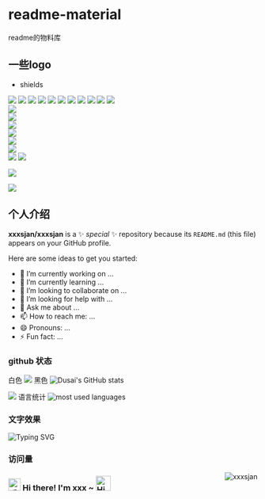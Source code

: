 # readme-material
readme的物料库


## 一些logo
- shields

![](https://img.shields.io/badge/-Nodejs-43853d?style=flat-square&logo=Node.js&logoColor=white) 
![](https://img.shields.io/badge/-WebRTC-008000?style=flat-square&logo=WebRTC&labelColor=90EE90&color=fff) 
![](https://img.shields.io/badge/-JavaScript-e5cd0c?style=flat-square&logo=JavaScript&labelColor=f7df1e&logoColor=000) 
![](https://img.shields.io/badge/-TypeScript-3178C6?style=flat-square&logo=TypeScript&logoColor=white&color=blue) 
![](https://img.shields.io/badge/-Vue.js-29beb0?style=flat-square&logo=vue.js&labelColor=ffffff&color=4FC08D) 
![](https://img.shields.io/badge/-React-29beb0?style=flat-square&logo=React&labelColor=ffffff&color=61DAFB) 
![](https://img.shields.io/badge/-WebPack-1C78C0?style=flat-square&logo=WebPack&logoColor=white) 
![](https://img.shields.io/badge/-Electron-white?style=flat-square&logo=electron&logoColor=white&color=47848F) 
![](https://img.shields.io/badge/-Three.js-000000?style=flat-square&logo=Three.js) 
![](https://img.shields.io/badge/-MiniProgram-008000?style=flat-square&logo=WeChat&labelColor=fff&color=07C160) 
![](https://img.shields.io/badge/-NPM-CB3837?style=flat-square&logo=npm&logoColor=white)  
![](https://img.shields.io/badge/-Github_Actions-2088FF?style=flat-square&logo=github-actions&logoColor=white)  
![](https://img.shields.io/badge/-Tampermonkey-black?style=flat-square&logo=Tampermonkey&labelColor=black&color=00485B)  
![](https://img.shields.io/badge/-KaliLinux-white?style=flat-square&logo=KaliLinux&logoColor=white&color=blue)   
![](https://img.shields.io/badge/-MySQL-white?style=flat-square&logo=MySQL&logoColor=white&color=fff&labelColor=4479A1)  
![](https://img.shields.io/badge/-CodePen-white?style=flat-square&logo=CodePen&logoColor=white&color=000)  
![](https://img.shields.io/badge/-Jenkins-white?style=flat-square&logo=Jenkins&labelColor=D24939&color=white&logoColor=white)  
![](https://img.shields.io/badge/-Docker-white?style=flat-square&logo=Docker&labelColor=2496ED&color=2496ED&logoColor=white) 
![](https://img.shields.io/badge/-Bilibili-white?style=flat-square&logo=Bilibili&labelColor=00A1D6&logoColor=white) 
 
 [![](https://img.shields.io/badge/-Gist-black?style=flat-square&logo=GitHub&labelColor=blue&color=fff&logoColor=fff)](https://gist.github.com/xxxsjan)  

![](https://img.shields.io/badge/python-3.9-orange)

## 个人介绍

**xxxsjan/xxxsjan** is a ✨ _special_ ✨ repository because its `README.md` (this file) appears on your GitHub profile.

Here are some ideas to get you started:

- 🔭 I’m currently working on ...
- 🌱 I’m currently learning ...
- 👯 I’m looking to collaborate on ...
- 🤔 I’m looking for help with ...
- 💬 Ask me about ...
- 📫 How to reach me: ...
- 😄 Pronouns: ...
- ⚡ Fun fact: ...

### github 状态
白色
![](https://activity-graph.herokuapp.com/graph?username=xxxsjan&theme=github)
黑色
![Dusai's GitHub stats](https://github-readme-stats.vercel.app/api?username=xxxsjan) 

![](https://github-readme-stats.vercel.app/api?username=xxxsjan&show_icons=truee&include_all_commits=true&theme=onedark&hide=prs) 
语言统计
![most used languages](https://github-readme-stats.vercel.app/api/top-langs/?username=xxxsjan&layout=compact&show_icons=truee&include_all_commits=true&theme=onedark&card_width=230)  


### 文字效果
![Typing SVG](https://readme-typing-svg.herokuapp.com?font=DynaPuff&size=20&pause=1000&color=9999FF&center=true&vCenter=true&width=500&height=22&lines=再多看一眼就会爆炸++++++💥)


### 访问量
<a href="https://github.com/xxxsjan">
  <div align="right" >
    <img align="right" src="https://count.getloli.com/get/@:xxxsjan" alt="xxxsjan" />
  </div>
</a>


<h3>
  <img src="https://media.giphy.com/media/hvRJCLFzcasrR4ia7z/giphy.gif" width="25" alt="手势">
  Hi there! I'm xxx ~ 
  <img src="https://emojis.slackmojis.com/emojis/images/1588866973/8934/hellokittydance.gif?1588866973" alt="Hi" width="30" />
</h3> 
